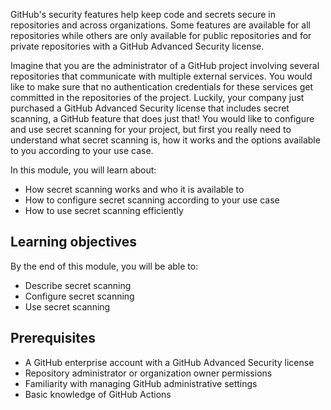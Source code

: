 GitHub's security features help keep code and secrets secure in repositories and across organizations. Some features are available for all repositories while others are only available for public repositories and for private repositories with a GitHub Advanced Security license.

Imagine that you are the administrator of a GitHub project involving several repositories that communicate with multiple external services. You would like to make sure that no authentication credentials for these services get committed in the repositories of the project. Luckily, your company just purchased a GitHub Advanced Security license that includes secret scanning, a GitHub feature that does just that! You would like to configure and use secret scanning for your project, but first you really need to understand what secret scanning is, how it works and the options available to you according to your use case.

In this module, you will learn about:

- How secret scanning works and who it is available to
- How to configure secret scanning according to your use case
- How to use secret scanning efficiently

## Learning objectives

By the end of this module, you will be able to:

- Describe secret scanning
- Configure secret scanning
- Use secret scanning

## Prerequisites

- A GitHub enterprise account with a GitHub Advanced Security license
- Repository administrator or organization owner permissions
- Familiarity with managing GitHub administrative settings
- Basic knowledge of GitHub Actions

